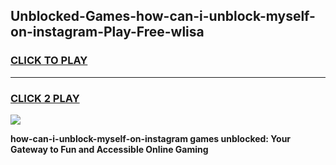 
## Unblocked-Games-how-can-i-unblock-myself-on-instagram-Play-Free-wlisa
<h3>
<a href="https://premium76.site?title=how-can-i-unblock-myself-on-instagram&ref=21A">CLICK TO PLAY</a></h3>
<hr>

<h3>
<a href="https://premium76.site?title=how-can-i-unblock-myself-on-instagram&ref=21A">CLICK 2 PLAY</a>
  
</h3>

<a href="https://premium76.site?title=how-can-i-unblock-myself-on-instagram&ref=21A"><img src="https://clearcache.store/games.png"></a>


**how-can-i-unblock-myself-on-instagram games unblocked: Your Gateway to Fun and Accessible Online Gaming**
